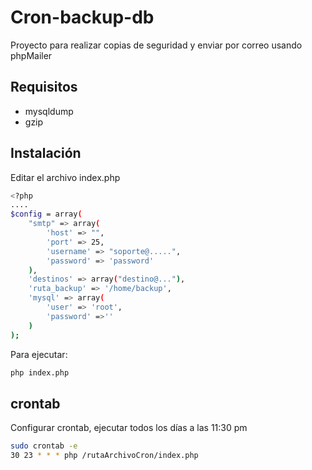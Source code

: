 # Cron-backup-db
Proyecto para realizar copias de seguridad y enviar por correo usando phpMailer


## Requisitos
- mysqldump
- gzip

## Instalación
Editar el archivo index.php
```sh
<?php
....
$config = array(
    "smtp" => array(
        'host' => "",
        'port' => 25,
        'username' => "soporte@.....",
        'password' => 'password'
    ),
    'destinos' => array("destino@..."),
    'ruta_backup' => '/home/backup',
    'mysql' => array(
        'user' => 'root',
        'password' =>''
    )
);
```

Para ejecutar:
```sh
php index.php
```

## crontab
Configurar crontab, ejecutar todos los días a las 11:30 pm

```sh
sudo crontab -e
30 23 * * * php /rutaArchivoCron/index.php
```